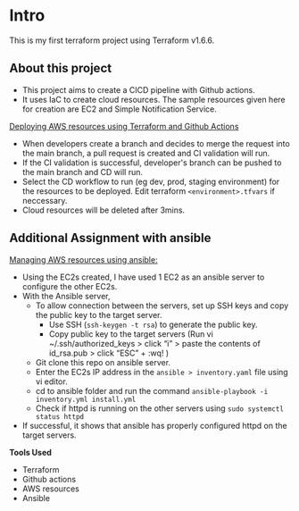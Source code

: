 # Intro

This is my first terraform project using Terraform v1.6.6. 

## About this project
- This project aims to create a CICD pipeline with Github actions. 
- It uses IaC to create cloud resources. The sample resources given here for creation are EC2 and Simple Notification Service.

<u>Deploying AWS resources using Terraform and Github Actions</u>
- When developers create a branch and decides to merge the request into the main branch, a pull request is created and CI validation will run.
- If the CI validation is successful, developer's branch can be pushed to the main branch and CD will run. 
- Select the CD workflow to run (eg dev, prod, staging environment) for the resources to be deployed. Edit terraform ```<environment>.tfvars``` if neccessary. 
- Cloud resources will be deleted after 3mins. 

## Additional Assignment with ansible
<u>Managing AWS resources using ansible:</u>
- Using the EC2s created, I have used 1 EC2 as an ansible server to configure the other EC2s. 
- With the Ansible server,
  - To allow connection between the servers, set up SSH keys and copy the public key to the target server. 
    - Use SSH (```ssh-keygen -t rsa```) to generate the public key.
    - Copy public key to the target servers (Run vi ~/.ssh/authorized_keys > click “i” > paste the contents of id_rsa.pub > click “ESC” + :wq! )
  - Git clone this repo on ansible server.
  - Enter the EC2s IP address in the ```ansible > inventory.yaml``` file using vi editor.
  - cd to ansible folder and run the command ```ansible-playbook -i inventory.yml install.yml```
  - Check if httpd is running on the other servers using ```sudo systemctl status httpd```
- If successful, it shows that ansible has properly configured httpd on the target servers.

**Tools Used**
- Terraform
- Github actions
- AWS resources
- Ansible


